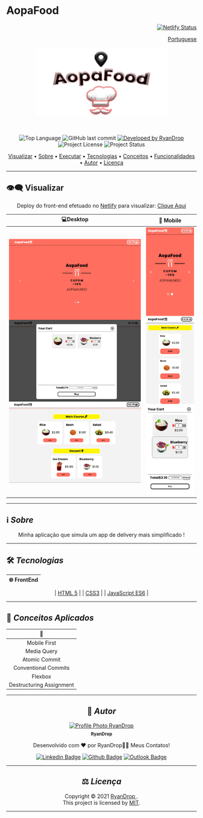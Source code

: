 # AopaFood

<div align="right">

[![Netlify Status](https://api.netlify.com/api/v1/badges/25cac59e-687f-4867-bb3a-21fbf2b21b4f/deploy-status)](https://app.netlify.com/sites/ryan-aopafood/deploys)
</div>

<div align="right">
  
  [Portuguese](README.md)
  
</div>

<div align="center">

  <img alt="aopa-food-app" src="./assets/food-images/aopa-food-logo.png" width="350px" height="180px"/>

</div>

<br>
<br>

<p align="center"> 
  <img alt="Top Language" src="https://img.shields.io/github/languages/top/RyanDrop/AopaFood?color=3498db&style=for-the-badge">
  <img alt="GitHub last commit" src="https://img.shields.io/github/last-commit/RyanDrop/AopaFood?color=3498db&style=for-the-badge&label=Ultimo%20Commit">   
  <a href="https://github.com/RyanDrop">
    <img alt="Developed by RyanDrop" src="https://img.shields.io/badge/Developer-RyanDrop-%3498db?color=3498db&style=for-the-badge&label=Desenvolvedor">
  </a>  
  <img alt="Project License" src="https://img.shields.io/apm/l/vim-mode?style=for-the-badge&label=licen%C3%A7a"/>   
   <img alt="Project Status" src="https://img.shields.io/badge/Concluído-%3498db?color=greem&style=for-the-badge&label=Status">

</p>

<p align="center">
 <a href="#eye_speech_bubble-visualizar">Visualizar</a> •
 <a href="#information_source-sobre">Sobre</a> •
 <a href="#arrow_forward-executar">Executar</a> •
 <a href="#hammer_and_wrench-tecnologias">Tecnologias</a> • 
 <a href="#brain-conceitos-aplicados">Conceitos</a> •
 <a href="#sparkles-funcionalidades">Funcionalidades</a> •
 <a href="#boy-autor">Autor</a> •
 <a href="#balance_scale-licença">Licença</a>
</p>

---

## :eye_speech_bubble: **Visualizar**

<div align="center">


Deploy do front-end efetuado no [Netlify](https://www.netlify.com/) para visualizar: [Clique Aqui](https://ryan-aopafood.netlify.app/)

|                            :computer:Desktop                             |                             :iphone: Mobile                             |
| :----------------------------------------------------------------------: | :---------------------------------------------------------------------: |
| <kbd><img src="assets/food-images/aopa-desktop.png" alt="Tablet"/></kbd> | <kbd><img src="assets/food-images/aopa-mobile.png" alt="Mobile"/></kbd> |

</div>
  
---
## :information_source: _Sobre_

<div align="center">

Minha aplicação que simula um app de delivery mais simplificado !

---

</div>

## :hammer_and_wrench: _Tecnologias_

<div align="center">

| :globe_with_meridians: FrontEnd |
| :-----------------------------: |

| [HTML 5](https://www.w3schools.com/html/) |
| [CSS3](https://www.w3schools.com/css/) |
| [JavaScript ES6](https://developer.mozilla.org/en-US/docs/Web/JavaScript) |

</div>

---

## :brain: _Conceitos Aplicados_

<div align="center">

|     :page_facing_up:     |
| :----------------------: |
|       Mobile First       |
|       Media Query        |
|      Atomic Commit       |
|   Conventional Commits   |
|         Flexbox          |
| Destructuring Assignment |

---

## :boy: _Autor_

<div align="center">

<a href="https://github.com/RyanDrop">
 <img src="https://avatars.githubusercontent.com/RyanDrop"  width="100px;" alt="Profile Photo RyanDrop"/>
 <br/>
 <sub><b>RyanDrop</b></sub>
</a>

Desenvolvido com ❤️ por RyanDrop👋🏽 Meus Contatos!


[![Linkedin Badge](https://img.shields.io/badge/-RyanDrop?style=flat-square&logo=Linkedin&logoColor=white)](https://www.linkedin.com/in/ryan-nascimento-7204a4217/)
[![Github Badge](https://img.shields.io/badge/-RyanDrop-000?style=flat-square&logo=Github&logoColor=white)](https://github.com/RyanDrop)
[![Outlook Badge](https://img.shields.io/badge/-RyanDrop-0078d4?style=flat-square&logo=microsoft-outlook&logoColor=white)](mailto:ryangithub7509@gmail.com)

</div>

---
## :balance_scale: _Licença_

<div align="center">

Copyright ©️ 2021 [RyanDrop ](https://github.com/RyanDrop).<br />
This project is licensed by [MIT](./LICENSE).

</div>

---
